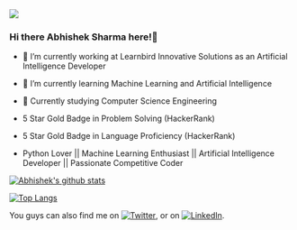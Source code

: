 <img src="github header.jpg">

### Hi there Abhishek Sharma here!👋

- 🔭 I’m currently working at Learnbird Innovative Solutions as an Artificial Intelligence Developer
- 🌱 I’m currently learning Machine Learning and Artificial Intelligence
- 👯 Currently studying Computer Science Engineering

- 5 Star Gold Badge in Problem Solving (HackerRank)

- 5 Star Gold Badge in Language Proficiency (HackerRank)

- Python Lover || Machine Learning Enthusiast || Artificial Intelligence Developer || Passionate Competitive Coder


[![Abhishek's github stats](https://github-readme-stats.vercel.app/api?username=abhisheks008&show_icons=true&theme=radical)](https://github.com/abhisheks008/github-readme-stats)  

[![Top Langs](https://github-readme-stats.vercel.app/api/top-langs/?username=abhisheks008&theme=radical)](https://github.com/abhisheks008/github-readme-stats)
<!-- Actual text -->


You guys can also find me on [![Twitter][1.2]][1], or on [![LinkedIn][2.2]][2].

<!-- Icons -->

[1.2]: http://i.imgur.com/wWzX9uB.png (twitter icon without padding)
[2.2]: https://raw.githubusercontent.com/MartinHeinz/MartinHeinz/master/linkedin-3-16.png (LinkedIn icon without padding)



[1]: https://twitter.com/Abhishe08346491
[2]: https://www.linkedin.com/in/abhishek-sharma-aa06a9183/
